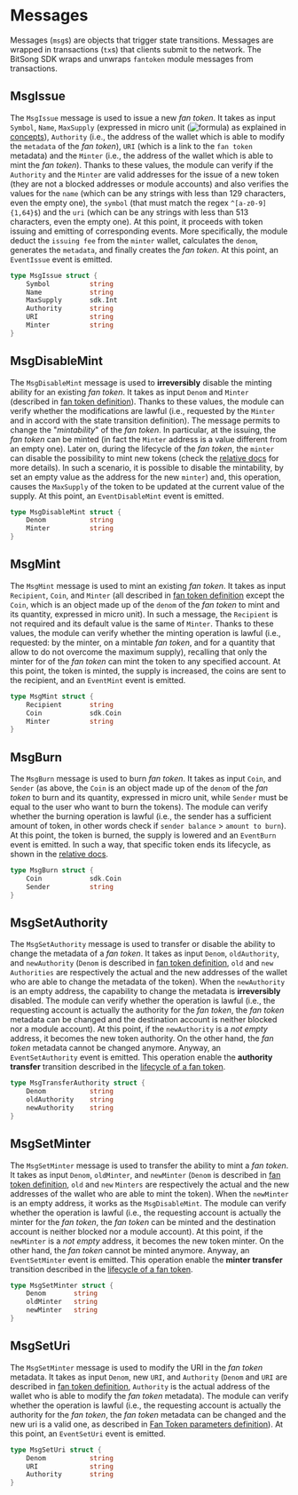 <!-- 
order: 3
-->

# Messages

Messages (`msg`s) are objects that trigger state transitions. Messages are wrapped in transactions (`tx`s) that clients submit to the network. The BitSong SDK wraps and unwraps `fantoken` module messages from transactions.

## MsgIssue
The `MsgIssue` message is used to issue a new _fan token_. It takes as input `Symbol`, `Name`, `MaxSupply` (expressed in micro unit (![formula](https://render.githubusercontent.com/render/math?math=\color{gray}\mu=10^{-6})) as explained in [concepts](01_concepts.md#Fan-token)), `Authority` (i.e., the address of the wallet which is able to modify the `metadata` of the _fan token_), `URI` (which is a link to the `fan token` metadata) and the `Minter` (i.e., the address of the wallet which is able to mint the _fan token_). Thanks to these values, the module can verify if the `Authority` and the `Minter` are valid addresses for the issue of a new token (they are not a blocked addresses or module accounts) and also verifies the values for the `name` (which can be any strings with less than 129 characters, even the empty one), the `symbol` (that must match the regex `^[a-z0-9]{1,64}$`) and the `uri` (which can be any strings with less than 513 characters, even the empty one). At this point, it proceeds with token issuing and emitting of corresponding events. More specifically, the module deduct the `issuing fee` from the `minter` wallet, calculates the `denom`, generates the `metadata`, and finally creates the _fan token_. At this point, an `EventIssue` event is emitted.

```go
type MsgIssue struct {
	Symbol			string
	Name			string
	MaxSupply		sdk.Int
	Authority		string
	URI				string
	Minter			string
}
```

## MsgDisableMint
The `MsgDisableMint` message is used to **irreversibly** disable the minting ability for an existing _fan token_. It takes as input `Denom` and `Minter` (described in [fan token definition](01_concepts.md#Fan-token)). Thanks to these values, the module can verify whether the modifications are lawful (i.e., requested by the `Minter` and in accord with the state transition definition). The message permits to change the "*mintability*" of the _fan token_. In particular, at the issuing, the _fan token_ can be minted (in fact the `Minter` address is a value different from an empty one). Later on, during the lifecycle of the _fan token_, the `minter` can disable the possibility to mint new tokens (check the [relative docs](01_concepts.md#Lifecycle-of-a-fan-token) for more details). In such a scenario, it is possible to disable the mintability, by set an empty value as the address for the new `minter`) and, this operation, causes the `MaxSupply` of the token to be updated at the current value of the supply. At this point, an `EventDisableMint` event is emitted.

```go
type MsgDisableMint struct {
	Denom			string
	Minter			string
}
```

## MsgMint

The `MsgMint` message is used to mint an existing _fan token_. It takes as input `Recipient`, `Coin`, and `Minter` (all described in [fan token definition](01_concepts.md#Fan-token) except the `Coin`, which is an object made up of the `denom` of the _fan token_ to mint and its quantity, expressed in micro unit). In such a message, the `Recipient` is not required and its default value is the same of `Minter`. 
Thanks to these values, the module can verify whether the minting operation is lawful (i.e., requested: by the minter, on a mintable _fan token_, and for a quantity that allow to do not overcome the maximum supply), recalling that only the minter for of the _fan token_ can mint the token to any specified account.
At this point, the token is minted, the supply is increased, the coins are sent to the recipient, and an `EventMint` event is emitted.

```go
type MsgMint struct {
	Recipient		string
	Coin			sdk.Coin
	Minter			string
}
```

## MsgBurn

The `MsgBurn` message is used to burn _fan token_. It takes as input `Coin`, and `Sender` (as above, the `Coin` is an object made up of the `denom` of the _fan token_ to burn and its quantity, expressed in micro unit, while `Sender` must be equal to the user who want to burn the tokens).
The module can verify whether the burning operation is lawful (i.e., the sender has a sufficient amount of token, in other words check if `sender balance` > `amount to burn`). At this point, the token is burned, the supply is lowered and an `EventBurn` event is emitted.
In such a way, that specific token ends its lifecycle, as shown in the [relative docs](01_concepts.md#Lifecycle-of-a-fan-token).

```go
type MsgBurn struct {
	Coin			sdk.Coin
	Sender			string
}
```

## MsgSetAuthority

The `MsgSetAuthority` message is used to transfer or disable the ability to change the metadata of a _fan token_. It takes as input `Denom`, `oldAuthority`, and `newAuthority` (`Denom` is described in [fan token definition](01_concepts.md#Fan-token), `old` and `new` `Authorities` are respectively the actual and the new addresses of the wallet who are able to change the metadata of the token). When the `newAuthority` is an empty address, the capability to change the metadata is **irreversibly** disabled.
The module can verify whether the operation is lawful (i.e., the requesting account is actually the authority for the _fan token_, the _fan token_ metadata can be changed and the destination account is neither blocked nor a module account). 
At this point, if the `newAuthority` is a _not empty_ address, it becomes the new token authority. On the other hand, the _fan token_ metadata cannot be changed anymore. Anyway, an `EventSetAuthority` event is emitted.
This operation enable the **authority transfer** transition described in the [lifecycle of a fan token](01_concepts.md#Lifecycle-of-a-fan-token).

```go
type MsgTransferAuthority struct {
	Denom			string
	oldAuthority	string
	newAuthority	string
}
```

## MsgSetMinter

The `MsgSetMinter` message is used to transfer the ability to mint a _fan token_. It takes as input `Denom`, `oldMinter`, and `newMinter` (`Denom` is described in [fan token definition](01_concepts.md#Fan-token), `old` and `new` `Minters` are respectively the actual and the new addresses of the wallet who are able to mint the token). When the `newMinter` is an empty address, it works as the `MsgDisableMint`.
The module can verify whether the operation is lawful (i.e., the requesting account is actually the minter for the _fan token_, the _fan token_ can be minted and the destination account is neither blocked nor a module account). 
At this point, if the `newMinter` is a _not empty_ address, it becomes the new token minter. On the other hand, the _fan token_ cannot be minted anymore. Anyway, an `EventSetMinter` event is emitted.
This operation enable the **minter transfer** transition described in the [lifecycle of a fan token](01_concepts.md#Lifecycle-of-a-fan-token).

```go
type MsgSetMinter struct {
	Denom		string
	oldMinter	string
	newMinter	string
}
```

## MsgSetUri

The `MsgSetMinter` message is used to modify the URI in the _fan token_ metadata. It takes as input `Denom`, new `URI`, and `Authority` (`Denom` and `URI` are described in [fan token definition](01_concepts.md#Fan-token), `Authority` is the actual address of the wallet who is able to modify the _fan token_ metadata).
The module can verify whether the operation is lawful (i.e., the requesting account is actually the authority for the _fan token_, the _fan token_ metadata can be changed and the new uri is a valid one, as described in [Fan Token parameters definition](01_concepts.md#Fan-token)). 
At this point, an `EventSetUri` event is emitted.

```go
type MsgSetUri struct {
	Denom			string
	URI				string
	Authority		string
}
```